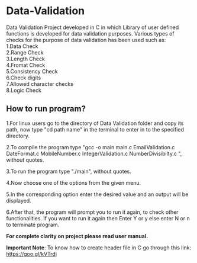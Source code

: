 # Data-Validation
Data Validation Project developed in C in which Library of user defined functions is developed for data validation purposes.
Various types of checks for the purpose of data validation has been used such as:<br>
1.Data Check<br>
2.Range Check<br>
3.Length Check<br>
4.Fromat Check<br>
5.Consistency Check<br>
6.Check digits<br>
7.Allowed character checks<br>
8.Logic Check<br>

How to run program?
------------------------------------------------------------------------------

1.For linux users go to the directory of Data Validation folder and copy its path, now type "cd path name" in the terminal to enter in to the specified directory.

2.To compile the program type "gcc -o main main.c EmailValidation.c DateFormat.c MobileNumber.c IntegerValidation.c NumberDivisibilty.c ", without quotes.

3.To run the program type "./main", without quotes.

4.Now choose one of the options from the given menu.

5.In the corresponding option enter the desired value and an output will be displayed.

6.After that, the program will prompt you to run it again, to check other functionalities. If you want to run it again then Enter Y or y else enter N or n to terminate program.
<br>

<strong>For complete clarity on project please read user manual.</strong>

<strong>Important Note</strong>: To know how to create header file in C go through this link: https://goo.gl/kVTrdj 
